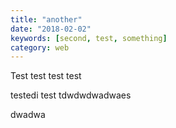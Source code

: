 ```yaml
---
title: "another"
date: "2018-02-02"
keywords: [second, test, something]
category: web
---
```


Test test test test

testedi test tdwdwdwadwaes

dwadwa